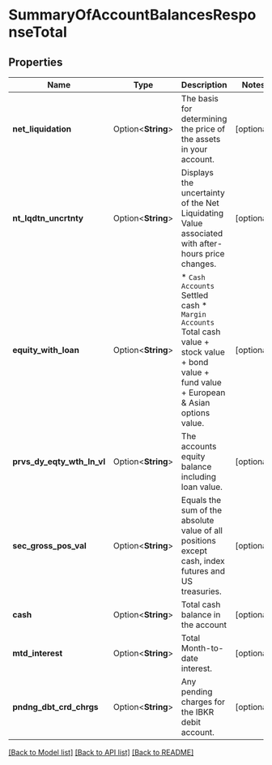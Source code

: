 # SummaryOfAccountBalancesResponseTotal

## Properties

Name | Type | Description | Notes
------------ | ------------- | ------------- | -------------
**net_liquidation** | Option<**String**> | The basis for determining the price of the assets in your account. | [optional]
**nt_lqdtn_uncrtnty** | Option<**String**> | Displays the uncertainty of the Net Liquidating Value associated with after-hours price changes. | [optional]
**equity_with_loan** | Option<**String**> | * `Cash Accounts` Settled cash  * `Margin Accounts` Total cash value + stock value + bond value + fund value + European & Asian options value.  | [optional]
**prvs_dy_eqty_wth_ln_vl** | Option<**String**> | The accounts equity balance including loan value. | [optional]
**sec_gross_pos_val** | Option<**String**> | Equals the sum of the absolute value of all positions except cash, index futures and US treasuries. | [optional]
**cash** | Option<**String**> | Total cash balance in the account | [optional]
**mtd_interest** | Option<**String**> | Total Month-to-date interest. | [optional]
**pndng_dbt_crd_chrgs** | Option<**String**> | Any pending charges for the IBKR debit account. | [optional]

[[Back to Model list]](../README.md#documentation-for-models) [[Back to API list]](../README.md#documentation-for-api-endpoints) [[Back to README]](../README.md)


